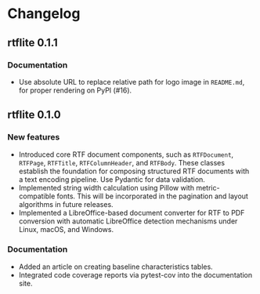 # Changelog

## rtflite 0.1.1

### Documentation

- Use absolute URL to replace relative path for logo image in `README.md`,
  for proper rendering on PyPI (#16).

## rtflite 0.1.0

### New features

- Introduced core RTF document components, such as `RTFDocument`, `RTFPage`,
  `RTFTitle`, `RTFColumnHeader`, and `RTFBody`. These classes establish the
  foundation for composing structured RTF documents with a text encoding
  pipeline. Use Pydantic for data validation.
- Implemented string width calculation using Pillow with metric-compatible fonts.
  This will be incorporated in the pagination and layout algorithms in
  future releases.
- Implemented a LibreOffice-based document converter for RTF to PDF conversion
  with automatic LibreOffice detection mechanisms under Linux, macOS, and Windows.

### Documentation

- Added an article on creating baseline characteristics tables.
- Integrated code coverage reports via pytest-cov into the documentation site.
